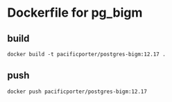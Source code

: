 # Dockerfile for pg_bigm

## build

```
docker build -t pacificporter/postgres-bigm:12.17 .
```

## push

```
docker push pacificporter/postgres-bigm:12.17
```
